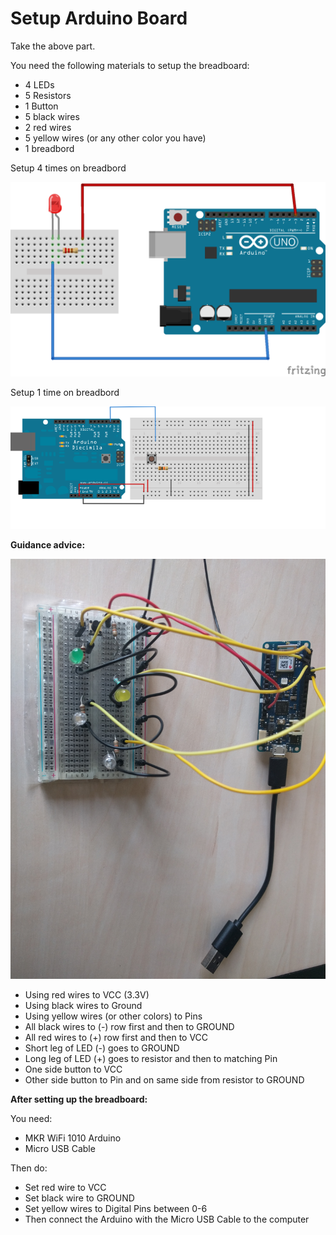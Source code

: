 # Setup Arduino Board

Take the above part.

You need the following materials to setup the breadboard:
- 4 LEDs
- 5 Resistors
- 1 Button
- 5 black wires
- 2 red wires
- 5 yellow wires (or any other color you have)
- 1 breadbord

Setup 4 times on breadbord

![](Images/LED.png)

Setup 1 time on breadbord

![](Images/Button.png)

**Guidance advice:**

![](Images/BasicLED.jpg)

- Using red wires to VCC (3.3V)
- Using black wires to Ground
- Using yellow wires (or other colors) to Pins
- All black wires to (-) row first and then to GROUND
- All red wires to (+) row first and then to VCC
- Short leg of LED (-) goes to GROUND
- Long leg of LED (+) goes to resistor and then to matching Pin
- One side button to VCC
- Other side button to Pin and on same side from resistor to GROUND

**After setting up the breadboard:**

You need:
- MKR WiFi 1010 Arduino
- Micro USB Cable

Then do:
- Set red wire to VCC
- Set black wire to GROUND
- Set yellow wires to Digital Pins between 0-6
- Then connect the Arduino with the Micro USB Cable to the computer
